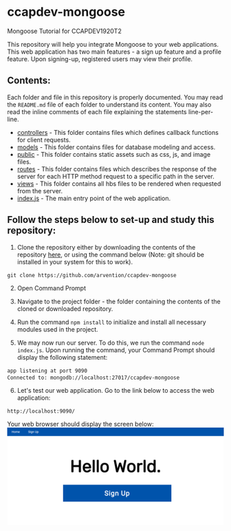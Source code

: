 # ccapdev-mongoose
Mongoose Tutorial for CCAPDEV1920T2

This repository will help you integrate Mongoose to your web applications. This web application has two main features - a sign up feature and a profile feature. Upon signing-up, registered users may view their profile.

## Contents:

Each folder and file in this repository is properly documented. You may read the `README.md` file of each folder to understand its content. You may also read the inline comments of each file explaining the statements line-per-line.

- [controllers](https://github.com/arvention/ccapdev-mongoose/tree/master/controllers) - This folder contains files which defines callback functions for client requests.
- [models](https://github.com/arvention/ccapdev-mongoose/tree/master/models) - This folder contains files for database modeling and access.
- [public](https://github.com/arvention/ccapdev-mongoose/tree/master/public) - This folder contains static assets such as css, js, and image files.
- [routes](https://github.com/arvention/ccapdev-mongoose/tree/master/routes) - This folder contains files which describes the response of the server for each HTTP method request to a specific path in the server.
- [views](https://github.com/arvention/ccapdev-mongoose/tree/master/views) - This folder contains all hbs files to be rendered when requested from the server.
- [index.js](https://github.com/arvention/ccapdev-mongoose/blob/master/index.js) - The main entry point of the web application.

## Follow the steps below to set-up and study this repository:
1. Clone the repository either by downloading the contents of the repository [here](https://github.com/arvention/ccapdev-mongoose/archive/master.zip), or using the command below (Note: git should be installed in your system for this to work).
```
git clone https://github.com/arvention/ccapdev-mongoose
```
2. Open Command Prompt
3. Navigate to the project folder - the folder containing the contents of the cloned or downloaded repository.
4. Run the command `npm install` to initialize and install all necessary modules used in the project.

5. We may now run our server. To do this, we run the command `node index.js`. Upon running the command, your Command Prompt should display the following statement:
```
app listening at port 9090
Connected to: mongodb://localhost:27017/ccapdev-mongoose
```

6. Let's test our web application. Go to the link below to access the web application:
```
http://localhost:9090/
```

Your web browser should display the screen below:
![alt text](https://github.com/arvention/ccapdev-mongoose/blob/master/index.png "Index page")
